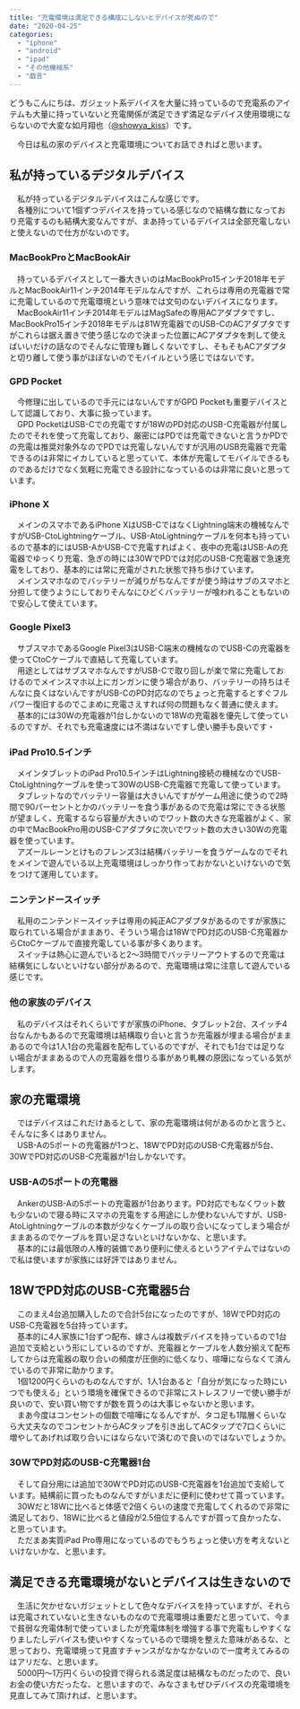 ```yaml
---
title: "充電環境は満足できる構成にしないとデバイスが死ぬので"
date: "2020-04-25"
categories: 
  - "iphone"
  - "android"
  - "ipad"
  - "その他機械系"
  - "戯言"
---
```


どうもこんにちは、ガジェット系デバイスを大量に持っているので充電系のアイテムも大量に持っていないと充電関係が満足できず満足なデバイス使用環境にならないので大変な如月翔也（[@showya\_kiss](http://twitter.com/showya_kiss)）です。  
  
　今日は私の家のデバイスと充電環境についてお話できればと思います。  

## 私が持っているデジタルデバイス

　私が持っているデジタルデバイスはこんな感じです。  
　各種別について1個ずつデバイスを持っている感じなので結構な数になっており充電するのも結構大変なんですが、まあ持っているデバイスは全部充電しないと使えないので仕方がないのです。  

### MacBookProとMacBookAir

　持っているデバイスとして一番大きいのはMacBookPro15インチ2018年モデルとMacBookAir11インチ2014年モデルなんですが、これらは専用の充電器で常に充電しているので充電環境という意味では文句のないデバイスになります。  
　MacBookAir11インチ2014年モデルはMagSafeの専用ACアダプタですし、MacBookPro15インチ2018年モデルは81W充電器でのUSB-CのACアダプタですがこれらは据え置きで使う感じなので決まった位置にACアダプタを刺して使えばいいだけの話なのでそんなに管理も難しくないですし、そもそもACアダプタと切り離して使う事がほぼないのでモバイルという感じではないです。  

### GPD Pocket

　今修理に出しているので手元にはないんですがGPD Pocketも重要デバイスとして認識しており、大事に扱っています。  
　GPD PocketはUSB-Cでの充電ですが18WのPD対応のUSB-C充電器が付属したのでそれを使って充電しており、厳密にはPDでは充電できないと言うかPDでの充電は推奨対象外なのでPDでは充電しないんですが汎用のUSB充電器で充電できるのは非常にイカしていると思っていて、本体が充電してモバイルできるものであるだけでなく気軽に充電できる設計になっているのは非常に良いと思っています。  

### iPhone X

　メインのスマホであるiPhone XはUSB-CではなくLightning端末の機械なんですがUSB-CtoLightningケーブル、USB-AtoLightningケーブルを何本も持っているので基本的にはUSB-AかUSB-Cで充電すればよく、夜中の充電はUSB-Aの充電器でゆっくり充電、急ぎの時には30WでPDでは対応のUSB-C充電器で急速充電をしており、基本的には常に充電がされた状態で持ち歩けています。  
　メインスマホなのでバッテリーが減りがちなんですが使う時はサブのスマホと分担して使うようにしておりそんなにひどくバッテリーが喰われることもないので安心して使えています。  

### Google Pixel3

　サブスマホであるGoogle Pixel3はUSB-C端末の機械なのでUSB-Cの充電器を使ってCtoCケーブルで直結して充電しています。  
　用途としてはサブスマホなんですがUSB-Cで取り回しが楽で常に充電しておけるのでメインスマホ以上にガンガンに使う場合があり、バッテリーの持ちはそんなに良くはないんですがUSB-CのPD対応なのでちょっと充電するとすぐフルパワー復旧するのでこまめに充電さえすれば何の問題もなく普通に使えます。  
　基本的には30Wの充電器が1台しかないので18Wの充電器を優先して使っているのですが、それでも充電速度には不満はないですし使い勝手も良いです・  

### iPad Pro10.5インチ

　メインタブレットのiPad Pro10.5インチはLightning接続の機械なのでUSB-CtoLightningケーブルを使って30WのUSB-C充電器で充電して使っています。  
　タブレットなのでバッテリー容量は大きいんですがゲーム用途に使うので2時間で90パーセントとかのバッテリーを食う事があるので充電は常にできる状態が望ましく、充電するなら容量が大きいのでワット数の大きな充電器がよく、家の中でMacBookPro用のUSB-Cアダプタに次いでワット数の大きい30Wの充電器を使っています。  
　アズールレーンとけものフレンズ3は結構バッテリーを食うゲームなのでそれをメインで遊んでいる以上充電環境はしっかり作っておかないといけないので気をつけて運用しています。  

### ニンテンドースイッチ

　私用のニンテンドースイッチは専用の純正ACアダプタがあるのですが家族に取られている場合がままあり、そういう場合は18WでPD対応のUSB-C充電器からCtoCケーブルで直接充電している事が多くあります。  
　スイッチは熱心に遊んでいると2〜3時間でバッテリーアウトするので充電は結構気にしないといけない部分があるので、充電環境は常に注意して遊んでいる感じです。  

### 他の家族のデバイス

　私のデバイスはそれくらいですが家族のiPhone、タブレット2台、スイッチ4台なんかもあるので充電環境は結構取り合いと言うか充電器が埋まる場合がままあるので今は1人1台の充電器を配布しているのですが、それでも1台では足りない場合がままあるので人の充電器を借りる事があり軋轢の原因になっている気がします。  

## 家の充電環境

　ではデバイスはこれだけあるとして、家の充電環境は何があるのかと言うと、そんなに多くはありません。  
　USB-Aの5ポートの充電器が1つと、18WでPD対応のUSB-C充電器が5台、30WでPD対応のUSB-C充電器が1台しかないです。  

### USB-Aの5ポートの充電器

　AnkerのUSB-Aの5ポートの充電器が1台あります。PD対応でもなくワット数も少ないので寝る時にスマホの充電をする用途にしか使わないんですが、USB-AtoLightningケーブルの本数が少なくケーブルの取り合いになってしまう場合がままあるのでケーブルを買い足さないといけないかな、と思います。  
　基本的には最低限の人権的装備であり便利に使えるというアイテムではないので私は使いますが家族には好評ではありません。  

## 18WでPD対応のUSB-C充電器5台

　このまえ4台追加購入したので合計5台になったのですが、18WでPD対応のUSB-C充電器を5台持っています。  
　基本的に4人家族に1台ずつ配布、嫁さんは複数デバイスを持っているので1台追加で支給という形にしているのですが、充電器とケーブルを人数分揃えて配布してからは充電器の取り合いの頻度が圧倒的に低くなり、喧嘩にならなくて済んでいるので非常に助かります。  
　1個1200円くらいのものなんですが、1人1台あると「自分が気になった時にいつでも使える」という環境を確保できるので非常にストレスフリーで使い勝手が良いので、安い買い物ですが数を買うのは大事じゃないかと思います。  
　まあ今度はコンセントの個数で喧嘩になるんですが、タコ足も1階層くらいなら大丈夫なのでコンセントからACタップを引き出してACタップで7口くらいに増やしてあげれば取り合いにはならないで済むので良いのではないでしょうか。  

### 30WでPD対応のUSB-C充電器1台

　そして自分用には追加で30WでPD対応のUSB-C充電器を1台追加で支給しています。結構前に買ったものなんですがいまだに便利に使わせて貰っています。  
　30Wだと18Wに比べると体感で2倍くらいの速度で充電してくれるので非常に満足しており、18Wに比べると値段が2.5倍位するんですが買って良かったな、と思っています。  
　ただまあ実質iPad Pro専用になっているのでもうちょっと使い方を考えないといけないかな、と思います。  

## 満足できる充電環境がないとデバイスは生きないので

　生活に欠かせないガジェットとして色々なデバイスを持っていますが、それらは充電されていないと生きないものなので充電環境は重要だと思っていて、今まで貧弱な充電体制で使っていましたが充電体制を増強する事で充電もしやすくなりましたしデバイスも使いやすくなっているので環境を整えた意味があるな、と思っており、充電環境って見直すチャンスがなかなかないので一度考えてみるのはアリだな、と思います。  
　5000円〜1万円くらいの投資で得られる満足度は結構なものだったので、良いお金の使い方だったな、と思いますので、みなさまもぜひデバイスの充電環境を見直してみて頂ければ、と思います。
